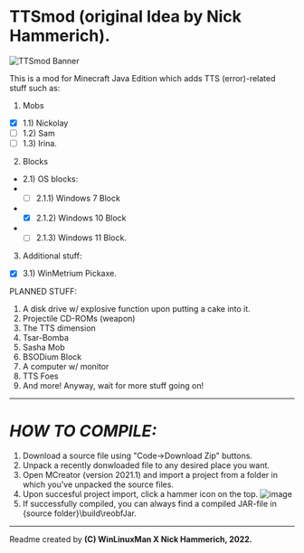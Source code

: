# TTSmod (original Idea by Nick Hammerich).
![TTSmod Banner](https://user-images.githubusercontent.com/74654571/156976681-e2d83671-1bdc-407a-a3c9-a443cd4f62fc.png)

This is a mod for Minecraft Java Edition which adds TTS (error)-related stuff such as:
1) Mobs 
- [X] 1.1) Nickolay
- [ ] 1.2) Sam
- [ ] 1.3) Irina.

2) Blocks
- 2.1) OS blocks:
- - [ ] 2.1.1) Windows 7 Block
- - [X] 2.1.2) Windows 10 Block
- - [ ] 2.1.3) Windows 11 Block.
3) Additional stuff:
- [X] 3.1) WinMetrium Pickaxe.
    
 PLANNED STUFF:
  1) A disk drive w/ explosive function upon putting a cake into it.
  2) Projectile CD-ROMs (weapon)
  3) The TTS dimension
  4) Tsar-Bomba
  5) Sasha Mob
  6) BSODium Block
  7) A computer w/ monitor
  8) TTS Foes
  9) And more! Anyway, wait for more stuff going on!
---------------------------
# *HOW TO COMPILE:*
1) Download a source file using "Code->Download Zip" buttons.
2) Unpack a recently donwloaded file to any desired place you want.
3) Open MCreator (version 2021.1) and import a project from a folder in which you've unpacked the source files.
4) Upon succesful project import, click a hammer icon on the top. 
![image](https://user-images.githubusercontent.com/74654571/156981519-3ac50253-7db7-4823-a592-3dad3e560f82.png)
5) If successfully compiled, you can always find a compiled JAR-file in {source folder}\build\reobfJar.
-------------------------------------------

Readme created by __**(C) WinLinuxMan X Nick Hammerich, 2022.**__
